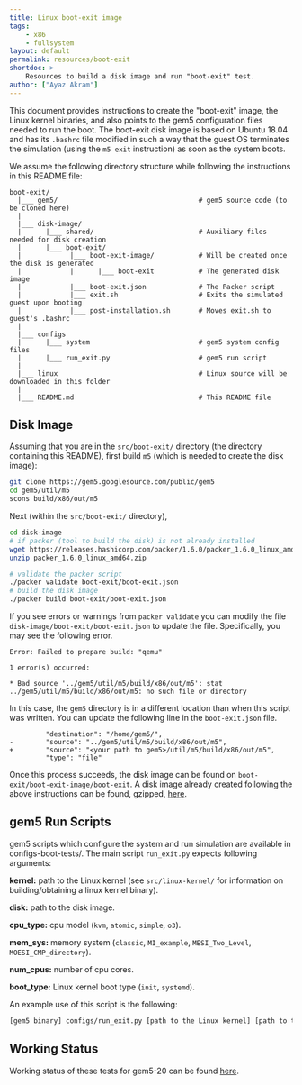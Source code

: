 ```yaml
---
title: Linux boot-exit image
tags:
    - x86
    - fullsystem
layout: default
permalink: resources/boot-exit
shortdoc: >
    Resources to build a disk image and run "boot-exit" test.
author: ["Ayaz Akram"]
---
```


This document provides instructions to create the "boot-exit" image, the Linux kernel binaries, and also points to the gem5 configuration files needed to run the boot.
The boot-exit disk image is based on Ubuntu 18.04 and has its `.bashrc` file modified in such a way that the guest OS terminates the simulation (using the `m5 exit` instruction) as soon as the system boots.

We assume the following directory structure while following the instructions in this README file:

```
boot-exit/
  |___ gem5/                                   # gem5 source code (to be cloned here)
  |
  |___ disk-image/
  |      |___ shared/                          # Auxiliary files needed for disk creation
  |      |___ boot-exit/
  |            |___ boot-exit-image/           # Will be created once the disk is generated
  |            |      |___ boot-exit           # The generated disk image
  |            |___ boot-exit.json             # The Packer script
  |            |___ exit.sh                    # Exits the simulated guest upon booting
  |            |___ post-installation.sh       # Moves exit.sh to guest's .bashrc
  |
  |___ configs
  |      |___ system                           # gem5 system config files
  |      |___ run_exit.py                      # gem5 run script
  |
  |___ linux                                   # Linux source will be downloaded in this folder
  |
  |___ README.md                               # This README file
```


## Disk Image

Assuming that you are in the `src/boot-exit/` directory (the directory containing this README), first build `m5` (which is needed to create the disk image):

```sh
git clone https://gem5.googlesource.com/public/gem5
cd gem5/util/m5
scons build/x86/out/m5
```

Next (within the `src/boot-exit/` directory),

```sh
cd disk-image
# if packer (tool to build the disk) is not already installed
wget https://releases.hashicorp.com/packer/1.6.0/packer_1.6.0_linux_amd64.zip
unzip packer_1.6.0_linux_amd64.zip

# validate the packer script
./packer validate boot-exit/boot-exit.json
# build the disk image
./packer build boot-exit/boot-exit.json
```

If you see errors or warnings from `packer validate` you can modify the file `disk-image/boot-exit/boot-exit.json` to update the file.
Specifically, you may see the following error.

```
Error: Failed to prepare build: "qemu"

1 error(s) occurred:

* Bad source '../gem5/util/m5/build/x86/out/m5': stat
../gem5/util/m5/build/x86/out/m5: no such file or directory
```

In this case, the `gem5` directory is in a different location than when this script was written.
You can update the following line in the `boot-exit.json` file.

```
         "destination": "/home/gem5/",
-        "source": "../gem5/util/m5/build/x86/out/m5",
+        "source": "<your path to gem5>/util/m5/build/x86/out/m5",
         "type": "file"
```

Once this process succeeds, the disk image can be found on `boot-exit/boot-exit-image/boot-exit`.
A disk image already created following the above instructions can be found, gzipped, [here](http://dist.gem5.org/dist/develop/images/x86/ubuntu-18-04/boot-exit.img.gz).


## gem5 Run Scripts

gem5 scripts which configure the system and run simulation are available in configs-boot-tests/.
The main script `run_exit.py` expects following arguments:

**kernel:** path to the Linux kernel (see `src/linux-kernel/` for information on building/obtaining a linux kernel binary).

**disk:** path to the disk image.

**cpu_type:** cpu model (`kvm`, `atomic`, `simple`, `o3`).

**mem_sys:** memory system (`classic`, `MI_example`, `MESI_Two_Level`, `MOESI_CMP_directory`).

**num_cpus:** number of cpu cores.

**boot_type:** Linux kernel boot type (`init`, `systemd`).

An example use of this script is the following:

```sh
[gem5 binary] configs/run_exit.py [path to the Linux kernel] [path to the disk image] kvm classic 4 init
```

## Working Status

Working status of these tests for gem5-20 can be found [here](https://www.gem5.org/documentation/benchmark_status/gem5-20).
